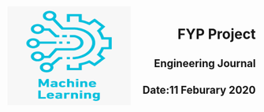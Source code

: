 <img align="left" width="250" height="200" src="./ml.png">

<h1 align="right"><b>FYP Project</h1>
<h2 align="right">Engineering Journal</h2>
<h2 align="right">Date:11 Feburary 2020</h2>
